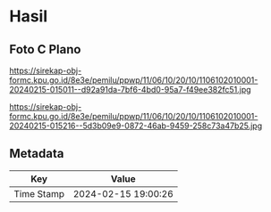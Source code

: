 # Hasil

## Foto C Plano

https://sirekap-obj-formc.kpu.go.id/8e3e/pemilu/ppwp/11/06/10/20/10/1106102010001-20240215-015011--d92a91da-7bf6-4bd0-95a7-f49ee382fc51.jpg

https://sirekap-obj-formc.kpu.go.id/8e3e/pemilu/ppwp/11/06/10/20/10/1106102010001-20240215-015216--5d3b09e9-0872-46ab-9459-258c73a47b25.jpg


## Metadata

| Key        | Value               |
| ---------- | ------------------- |
| Time Stamp | 2024-02-15 19:00:26 |



